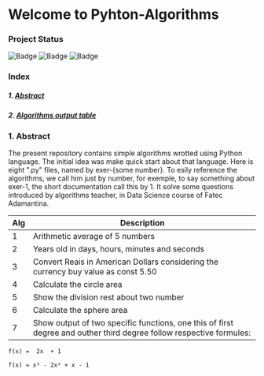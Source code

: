 # Welcome to Pyhton-Algorithms

### Project Status
![Badge](https://img.shields.io/static/v1?label=Code_Editor&message=Spyder&color=red&style=for-the-badge) ![Badge](https://img.shields.io/static/v1?label=Language&message=Python&color=blue&style=for-the-badge&logo=Python) ![Badge](https://img.shields.io/static/v1?label=Project_Stage&message=completed&color=sucess&style=for-the-badge)
  
### Index

##### 1. [Abstract](#abstract)
##### 2. [Algorithms output table](#database)

  

### 1. Abstract <a name="abstract"/>

The present repository contains simple algorithms wrotted using Python language. The initial idea was make quick start about that language. Here is eight ".py" files, named by exer-{some number}. To esily reference the algorithms, we call him just by number, for exemple, to say something about exer-1, the short documentation call this by 1. It solve some questions introduced by algorithms teacher, in Data Science course of Fatec Adamantina.

|Alg| Description |
|-- |      --     |
| 1 | Arithmetic average of 5 numbers|
| 2 | Years old in days, hours, minutes and seconds |
| 3 | Convert Reais in American Dollars considering the currency buy value as const 5.50|
| 4 | Calculate the circle area |
| 5 | Show the division rest about two number |
| 6 | Calculate the sphere area |
| 7 | Show output of two specific functions, one this of first degree and outher third degree follow respective formules: 
	f(x) =  2x  + 1  
	
	f(x) = x³ - 2x² + x - 1
